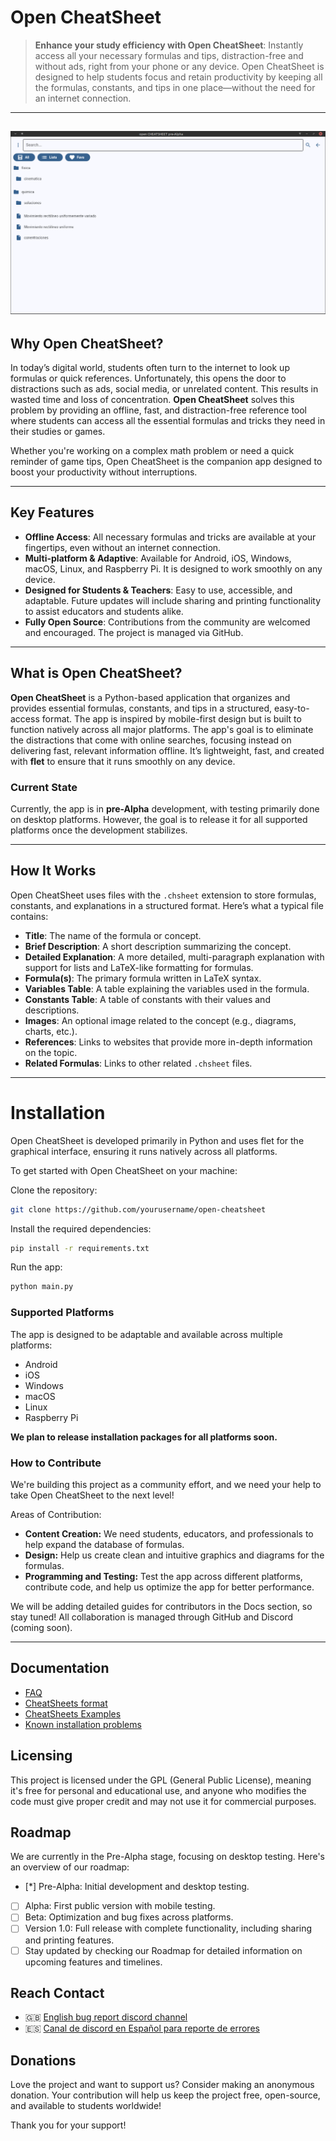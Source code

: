 # Open CheatSheet

> **Enhance your study efficiency with Open CheatSheet**: Instantly access all your necessary formulas and tips, distraction-free and without ads, right from your phone or any device. Open CheatSheet is designed to help students focus and retain productivity by keeping all the formulas, constants, and tips in one place—without the need for an internet connection.

---
![screenshot](/screenshots/main.jpg)
---
## Why Open CheatSheet?

In today’s digital world, students often turn to the internet to look up formulas or quick references. Unfortunately, this opens the door to distractions such as ads, social media, or unrelated content. This results in wasted time and loss of concentration. **Open CheatSheet** solves this problem by providing an offline, fast, and distraction-free reference tool where students can access all the essential formulas and tricks they need in their studies or games.

Whether you're working on a complex math problem or need a quick reminder of game tips, Open CheatSheet is the companion app designed to boost your productivity without interruptions.

---

## Key Features

- **Offline Access**: All necessary formulas and tricks are available at your fingertips, even without an internet connection.
- **Multi-platform & Adaptive**: Available for Android, iOS, Windows, macOS, Linux, and Raspberry Pi. It is designed to work smoothly on any device.
- **Designed for Students & Teachers**: Easy to use, accessible, and adaptable. Future updates will include sharing and printing functionality to assist educators and students alike.
- **Fully Open Source**: Contributions from the community are welcomed and encouraged. The project is managed via GitHub.

---

## What is Open CheatSheet?

**Open CheatSheet** is a Python-based application that organizes and provides essential formulas, constants, and tips in a structured, easy-to-access format. The app is inspired by mobile-first design but is built to function natively across all major platforms. The app's goal is to eliminate the distractions that come with online searches, focusing instead on delivering fast, relevant information offline. It’s lightweight, fast, and created with **flet** to ensure that it runs smoothly on any device.

### Current State

Currently, the app is in **pre-Alpha** development, with testing primarily done on desktop platforms. However, the goal is to release it for all supported platforms once the development stabilizes.

---

## How It Works

Open CheatSheet uses files with the `.chsheet` extension to store formulas, constants, and explanations in a structured format. Here’s what a typical file contains:

- **Title**: The name of the formula or concept.
- **Brief Description**: A short description summarizing the concept.
- **Detailed Explanation**: A more detailed, multi-paragraph explanation with support for lists and LaTeX-like formatting for formulas.
- **Formula(s)**: The primary formula written in LaTeX syntax.
- **Variables Table**: A table explaining the variables used in the formula.
- **Constants Table**: A table of constants with their values and descriptions.
- **Images**: An optional image related to the concept (e.g., diagrams, charts, etc.).
- **References**: Links to websites that provide more in-depth information on the topic.
- **Related Formulas**: Links to other related `.chsheet` files.

---

# Installation
Open CheatSheet is developed primarily in Python and uses flet for the graphical interface, ensuring it runs natively across all platforms.

To get started with Open CheatSheet on your machine:

Clone the repository:

```bash
git clone https://github.com/yourusername/open-cheatsheet
```
Install the required dependencies:


```bash
pip install -r requirements.txt
```
Run the app:

```bash
python main.py
```
### Supported Platforms

The app is designed to be adaptable and available across multiple platforms:

- Android
- iOS
- Windows
- macOS
- Linux
- Raspberry Pi

**We plan to release installation packages for all platforms soon.**

### How to Contribute
We're building this project as a community effort, and we need your help to take Open CheatSheet to the next level!

Areas of Contribution:
- **Content Creation:** We need students, educators, and professionals to help expand the database of formulas.
- **Design:** Help us create clean and intuitive graphics and diagrams for the formulas.
- **Programming and Testing:** Test the app across different platforms, contribute code, and help us optimize the app for better performance.

We will be adding detailed guides for contributors in the Docs section, so stay tuned! 
All collaboration is managed through GitHub and Discord (coming soon).

---

## Documentation
- [FAQ](docs/faq.md)
- [CheatSheets format](docs/chsheet_format.md)
- [CheatSheets Examples](docs/chsheet_examples.md)
- [Known installation problems](docs/solved.md)


## Licensing
This project is licensed under the GPL (General Public License), meaning it's free for personal and educational use, and anyone who modifies the code must give proper credit and may not use it for commercial purposes.

## Roadmap
We are currently in the Pre-Alpha stage, focusing on desktop testing. Here's an overview of our roadmap:

- [*] Pre-Alpha: Initial development and desktop testing.
- [ ] Alpha: First public version with mobile testing.
- [ ] Beta: Optimization and bug fixes across platforms.
- [ ] Version 1.0: Full release with complete functionality, including sharing and printing features.
- [ ] Stay updated by checking our Roadmap for detailed information on upcoming features and timelines.

## Reach Contact
- 🇬🇧 [English bug report discord channel](https://discord.gg/4Dnd5CeYFy)
- 🇪🇸 [Canal de discord en Español para reporte de errores](https://discord.gg/ZbEu5cwzkJ)

## Donations
Love the project and want to support us? Consider making an anonymous donation. Your contribution will help us keep the project free, open-source, and available to students worldwide!

Thank you for your support!







